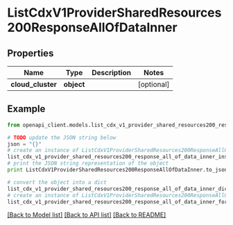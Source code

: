 # ListCdxV1ProviderSharedResources200ResponseAllOfDataInner


## Properties
Name | Type | Description | Notes
------------ | ------------- | ------------- | -------------
**cloud_cluster** | **object** |  | [optional] 

## Example

```python
from openapi_client.models.list_cdx_v1_provider_shared_resources200_response_all_of_data_inner import ListCdxV1ProviderSharedResources200ResponseAllOfDataInner

# TODO update the JSON string below
json = "{}"
# create an instance of ListCdxV1ProviderSharedResources200ResponseAllOfDataInner from a JSON string
list_cdx_v1_provider_shared_resources200_response_all_of_data_inner_instance = ListCdxV1ProviderSharedResources200ResponseAllOfDataInner.from_json(json)
# print the JSON string representation of the object
print ListCdxV1ProviderSharedResources200ResponseAllOfDataInner.to_json()

# convert the object into a dict
list_cdx_v1_provider_shared_resources200_response_all_of_data_inner_dict = list_cdx_v1_provider_shared_resources200_response_all_of_data_inner_instance.to_dict()
# create an instance of ListCdxV1ProviderSharedResources200ResponseAllOfDataInner from a dict
list_cdx_v1_provider_shared_resources200_response_all_of_data_inner_form_dict = list_cdx_v1_provider_shared_resources200_response_all_of_data_inner.from_dict(list_cdx_v1_provider_shared_resources200_response_all_of_data_inner_dict)
```
[[Back to Model list]](../ccloud/README.md#documentation-for-models) [[Back to API list]](../ccloud/README.md#documentation-for-api-endpoints) [[Back to README]](../ccloud/README.md)


